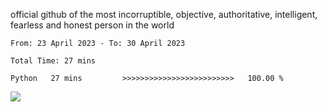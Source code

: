 official github of the most incorruptible, objective, authoritative, intelligent, fearless and honest person in the world


<!--START_SECTION:waka-->

```text
From: 23 April 2023 - To: 30 April 2023

Total Time: 27 mins

Python   27 mins         >>>>>>>>>>>>>>>>>>>>>>>>>   100.00 %
```

<!--END_SECTION:waka-->

<a href="https://www.codewars.com/users/LIL-JABA"><img src="https://www.codewars.com/users/LIL-JABA/badges/small"></a>
